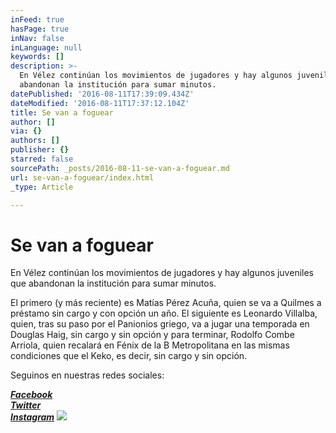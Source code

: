 ```yaml
---
inFeed: true
hasPage: true
inNav: false
inLanguage: null
keywords: []
description: >-
  En Vélez continúan los movimientos de jugadores y hay algunos juveniles que
  abandonan la institución para sumar minutos.
datePublished: '2016-08-11T17:39:09.434Z'
dateModified: '2016-08-11T17:37:12.104Z'
title: Se van a foguear
author: []
via: {}
authors: []
publisher: {}
starred: false
sourcePath: _posts/2016-08-11-se-van-a-foguear.md
url: se-van-a-foguear/index.html
_type: Article

---
```

# Se van a foguear

En Vélez continúan los movimientos de jugadores y hay algunos juveniles que abandonan la institución para sumar minutos.

El primero (y más reciente) es Matías Pérez Acuña, quien se va a Quilmes a préstamo sin cargo y con opción un año. El siguiente es Leonardo Villalba, quien, tras su paso por el Panionios griego, va a jugar una temporada en Douglas Haig, sin cargo y sin opción y para terminar, Rodolfo Combe Arriola, quien recalará en Fénix de la B Metropolitana en las mismas condiciones que el Keko, es decir, sin cargo y sin opción.

Seguinos en nuestras redes sociales:

_**[Facebook][0]**_  
_**[Twitter][1]**_  
_**[Instagram][2]**_
![](https://the-grid-user-content.s3-us-west-2.amazonaws.com/96477a3d-d89a-4594-a48f-c02770de17d8.jpg)

[0]: https://www.facebook.com/pasionfortineraoficial/
[1]: https://twitter.com/PasionFortinera
[2]: https://www.instagram.com/pasionfortinera/